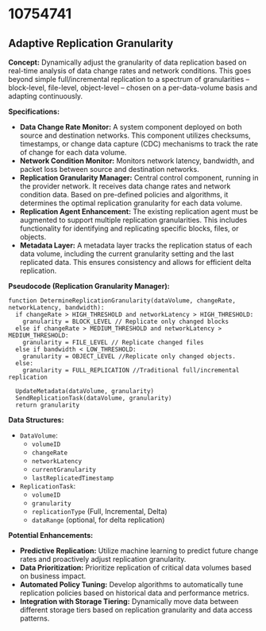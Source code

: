 # 10754741

## Adaptive Replication Granularity

**Concept:** Dynamically adjust the granularity of data replication based on real-time analysis of data change rates and network conditions. This goes beyond simple full/incremental replication to a spectrum of granularities – block-level, file-level, object-level – chosen on a per-data-volume basis and adapting continuously.

**Specifications:**

*   **Data Change Rate Monitor:** A system component deployed on both source and destination networks. This component utilizes checksums, timestamps, or change data capture (CDC) mechanisms to track the rate of change for each data volume.
*   **Network Condition Monitor:** Monitors network latency, bandwidth, and packet loss between source and destination networks.
*   **Replication Granularity Manager:** Central control component, running in the provider network. It receives data change rates and network condition data. Based on pre-defined policies and algorithms, it determines the optimal replication granularity for each data volume.
*   **Replication Agent Enhancement:** The existing replication agent must be augmented to support multiple replication granularities. This includes functionality for identifying and replicating specific blocks, files, or objects.
*   **Metadata Layer:** A metadata layer tracks the replication status of each data volume, including the current granularity setting and the last replicated data. This ensures consistency and allows for efficient delta replication.

**Pseudocode (Replication Granularity Manager):**

```
function DetermineReplicationGranularity(dataVolume, changeRate, networkLatency, bandwidth):
  if changeRate > HIGH_THRESHOLD and networkLatency > HIGH_THRESHOLD:
    granularity = BLOCK_LEVEL // Replicate only changed blocks
  else if changeRate > MEDIUM_THRESHOLD and networkLatency > MEDIUM_THRESHOLD:
    granularity = FILE_LEVEL // Replicate changed files
  else if bandwidth < LOW_THRESHOLD:
    granularity = OBJECT_LEVEL //Replicate only changed objects.
  else:
    granularity = FULL_REPLICATION //Traditional full/incremental replication

  UpdateMetadata(dataVolume, granularity)
  SendReplicationTask(dataVolume, granularity)
  return granularity
```

**Data Structures:**

*   `DataVolume`:
    *   `volumeID`
    *   `changeRate`
    *   `networkLatency`
    *   `currentGranularity`
    *   `lastReplicatedTimestamp`
*   `ReplicationTask`:
    *   `volumeID`
    *   `granularity`
    *   `replicationType` (Full, Incremental, Delta)
    *   `dataRange` (optional, for delta replication)

**Potential Enhancements:**

*   **Predictive Replication:** Utilize machine learning to predict future change rates and proactively adjust replication granularity.
*   **Data Prioritization:** Prioritize replication of critical data volumes based on business impact.
*   **Automated Policy Tuning:** Develop algorithms to automatically tune replication policies based on historical data and performance metrics.
*   **Integration with Storage Tiering:** Dynamically move data between different storage tiers based on replication granularity and data access patterns.